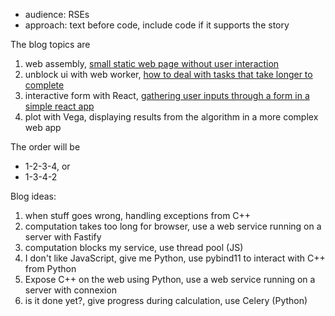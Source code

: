 - audience: RSEs
- approach: text before code, include code if it supports the story

The blog topics are

1. web assembly, [small static web page without user interaction](js-webapp)
1. unblock ui with web worker, [how to deal with tasks that take longer to complete](js-webapp-async)
1. interactive form with React, [gathering user inputs through a form in a simple react app](js-react)
1. plot with Vega, displaying results from the algorithm in a more complex web app

The order will be 
- 1-2-3-4, or
- 1-3-4-2

Blog ideas:

1. when stuff goes wrong, handling exceptions from C++
1. computation takes too long for browser, use a web service running on a server with Fastify
1. computation blocks my service, use thread pool (JS)
1. I don't like JavaScript, give me Python, use pybind11 to interact with C++ from Python
1. Expose C++ on the web using Python, use a web service running on a server with connexion
1. is it done yet?, give progress during calculation, use Celery (Python)



